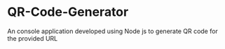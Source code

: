 # QR-Code-Generator
An console application developed using Node js to generate QR code for the provided URL
